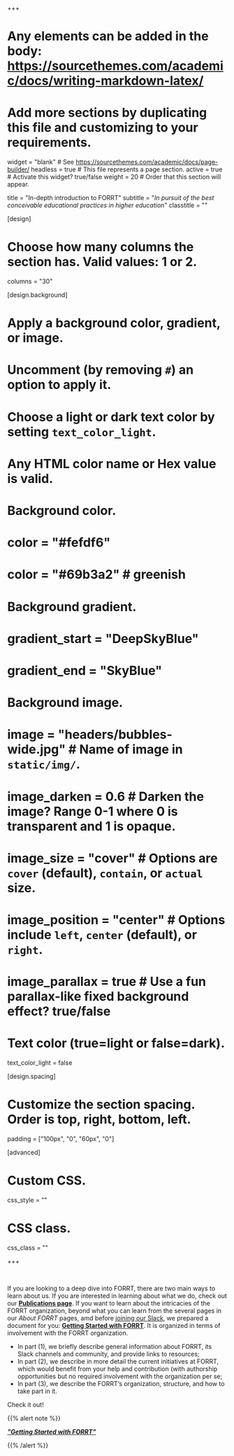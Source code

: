 +++
# Any elements can be added in the body: https://sourcethemes.com/academic/docs/writing-markdown-latex/
# Add more sections by duplicating this file and customizing to your requirements.

widget = "blank"  # See https://sourcethemes.com/academic/docs/page-builder/
headless = true  # This file represents a page section.
active = true  # Activate this widget? true/false
weight = 20  # Order that this section will appear.

title = "In-depth introduction to FORRT"
subtitle = "*In pursuit of the best conceivable educational practices in higher education*"
classtitle = ""

[design]
  # Choose how many columns the section has. Valid values: 1 or 2.
  columns = "30"

[design.background]
  # Apply a background color, gradient, or image.
  #   Uncomment (by removing `#`) an option to apply it.
  #   Choose a light or dark text color by setting `text_color_light`.
  #   Any HTML color name or Hex value is valid.

  # Background color.
  # color = "#fefdf6"
  # color = "#69b3a2" # greenish
  
  # Background gradient.
  # gradient_start = "DeepSkyBlue"
  # gradient_end = "SkyBlue"
  
  # Background image.
  # image = "headers/bubbles-wide.jpg"  # Name of image in `static/img/`.
  # image_darken = 0.6  # Darken the image? Range 0-1 where 0 is transparent and 1 is opaque.
  # image_size = "cover"  #  Options are `cover` (default), `contain`, or `actual` size.
  # image_position = "center"  # Options include `left`, `center` (default), or `right`.
  # image_parallax = true  # Use a fun parallax-like fixed background effect? true/false

  # Text color (true=light or false=dark).
  text_color_light = false

[design.spacing]
  # Customize the section spacing. Order is top, right, bottom, left.
  padding = ["100px", "0", "60px", "0"]


[advanced]
 # Custom CSS. 
 css_style = ""
 
 # CSS class.
 css_class = ""

+++

<br>

If you are looking to a deep dive into FORRT, there are two main ways to learn about us. If you are interested in learning about what we do, check out our [**Publications page**](/publications). If you want to learn about the intricacies of the FORRT organization, beyond what you can learn from the several pages in our *About FORRT* pages, amd before [joining our Slack](https://join.slack.com/t/forrt/shared_invite/zt-alobr3z7-NOR0mTBfD1vKXn9qlOKqaQ), we prepared a document for you: [**Getting Started with FORRT**](https://docs.google.com/document/d/1N1xQzWxYVW1Nbdv4vG3T56xwoOJH1ZwMgvqr7Mlslyw). It is organized in terms of involvement with the FORRT organization. 

* In part (1), we briefly describe general information about FORRT, its Slack channels and community, and provide links to resources; 
* In part (2), we describe in more detail the current initiatives at FORRT, which would benefit from your help and contribution (with authorship opportunities but no required involvement with the organization per se;
* In part (3), we describe the FORRT’s organization, structure, and how to take part in it.

Check it out! 

{{% alert note %}}

[***"Getting Started with FORRT"***](https://docs.google.com/document/d/17ECRs6J8spO3CU6siheGL8weQ-TzdyAUpXIiIE8cUeI/edit?usp=sharing)

{{% /alert %}}

<br>